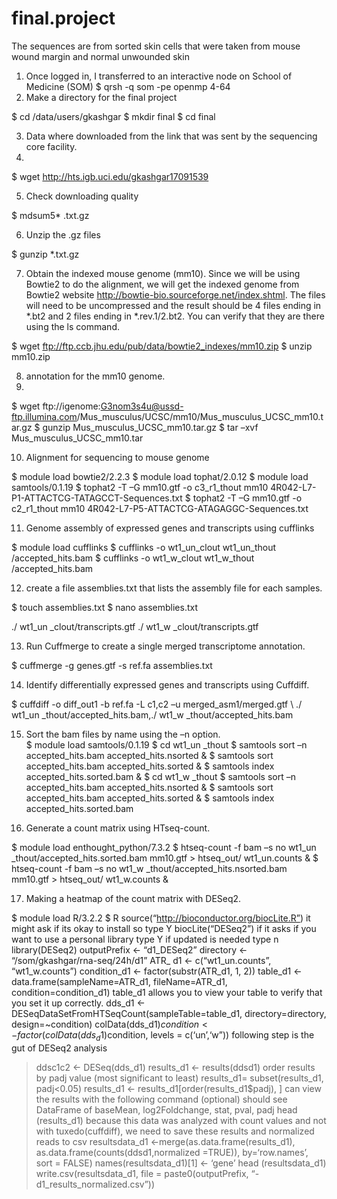 # final.project
The sequences are from sorted skin cells that were taken from mouse wound margin and normal unwounded skin 


1.	Once logged in, I transferred to an interactive node on School of Medicine (SOM)
$ qrsh -q som -pe openmp 4-64
2.	Make a directory for the final project

$ cd  /data/users/gkashgar
$ mkdir final 
$ cd final

3.	Data where downloaded  from the link that was sent by the sequencing core  facility. 
4.	
$ wget http://hts.igb.uci.edu/gkashgar17091539

5.	Check downloading quality 

$ mdsum5* .txt.gz

6.	Unzip the .gz files 

$ gunzip *.txt.gz

7.	Obtain the indexed mouse genome (mm10). Since we will be using Bowtie2 to do the alignment, we will get the indexed genome from Bowtie2 website http://bowtie-bio.sourceforge.net/index.shtml. The files will need to be uncompressed and the result should be 4 files ending in *.bt2 and 2 files ending in *.rev.1/2.bt2. You can verify that they are there using the ls command.

$ wget ftp://ftp.ccb.jhu.edu/pub/data/bowtie2_indexes/mm10.zip
$ unzip mm10.zip

8.	annotation for the mm10 genome. 
9.	
$ wget ftp://igenome:G3nom3s4u@ussd-ftp.illumina.com/Mus_musculus/UCSC/mm10/Mus_musculus_UCSC_mm10.tar.gz
$ gunzip Mus_musculus_UCSC_mm10.tar.gz
$ tar –xvf Mus_musculus_UCSC_mm10.tar

10.	Alignment for sequencing to mouse genome 

$ module load bowtie2/2.2.3
$ module load tophat/2.0.12
$ module load samtools/0.1.19
$ tophat2 -T –G mm10.gtf -o c3_r1_thout mm10  4R042-L7-P1-ATTACTCG-TATAGCCT-Sequences.txt 
$ tophat2 -T –G mm10.gtf -o c2_r1_thout mm10 4R042-L7-P5-ATTACTCG-ATAGAGGC-Sequences.txt

11.	Genome assembly of expressed genes and transcripts using cufflinks 

$ module load cufflinks
$ cufflinks -o wt1_un_clout  wt1_un_thout /accepted_hits.bam
$ cufflinks -o wt1_w_clout  wt1_w_thout /accepted_hits.bam

12.	create a file assemblies.txt that lists the assembly file for each samples. 

$ touch assemblies.txt
$ nano assemblies.txt

./ wt1_un _clout/transcripts.gtf
./ wt1_w _clout/transcripts.gtf

13.	Run Cuffmerge to create a single merged transcriptome annotation.

$ cuffmerge -g genes.gtf -s ref.fa assemblies.txt

14.	Identify differentially expressed genes and transcripts using Cuffdiff. 

$ cuffdiff -o diff_out1 -b ref.fa -L c1,c2 –u merged_asm1/merged.gtf \ ./ wt1_un _thout/accepted_hits.bam,./ wt1_w _thout/accepted_hits.bam 


15.	Sort the bam files by name using the –n option.  
$ module load samtools/0.1.19
$ cd wt1_un _thout
$ samtools sort –n accepted_hits.bam accepted_hits.nsorted &
$ samtools sort accepted_hits.bam accepted_hits.sorted &
$ samtools index accepted_hits.sorted.bam &
$ cd wt1_w _thout
$ samtools sort –n accepted_hits.bam accepted_hits.nsorted &
$ samtools sort accepted_hits.bam accepted_hits.sorted &
$ samtools index accepted_hits.sorted.bam

16.	Generate a count matrix using HTseq-count.

$ module load enthought_python/7.3.2
$ htseq-count -f bam –s no wt1_un _thout/accepted_hits.sorted.bam mm10.gtf > htseq_out/ wt1_un.counts &
$ htseq-count -f bam –s no wt1_w _thout/accepted_hits.nsorted.bam mm10.gtf > htseq_out/ wt1_w.counts &

17.	Making a heatmap of the count matrix with DESeq2.

$ module load R/3.2.2
   $ R
   source(“http://bioconductor.org/biocLite.R”)
  it might ask if its okay to install so type Y
  biocLite(“DESeq2”)
  if it asks if you want to use a personal library type Y
  if updated is needed type n
   library(DESeq2)
   outputPrefix <- “d1_DESeq2”
   directory <- “/som/gkashgar/rna-seq/24h/d1”
   ATR_ d1 <- c(“wt1_un.counts”, “wt1_w.counts”)
  condition_d1 <- factor(substr(ATR_d1, 1, 2))
   table_d1 <- data.frame(sampleName=ATR_d1, fileName=ATR_d1, condition=condition_d1)
   table_d1
   allows you to view your table to verify that you set it up correctly.
   dds_d1 <- DESeqDataSetFromHTSeqCount(sampleTable=table_d1, directory=directory, design=~condition)
  colData(dds_d1)$condition <- factor(colData(dds_d1)$condition, levels = c(‘un’,‘w”))
 following step is the gut of DESeq2 analysis
  >ddsc1c2 <- DESeq(dds_d1)
   results_d1 <- results(ddsd1)
  order results by padj value (most significant to least)
   results_d1= subset(results_d1, padj<0.05)
   results_d1 <- results_d1[order(results_d1$padj), ]
 can view the results with the following command (optional)
  should see DataFrame of baseMean, log2Foldchange, stat, pval, padj
   head (results_d1)
 because this data was analyzed with count values and not with tuxedo(cuffdiff), we need to save these results and normalized reads to csv
  resultsdata_d1 <-merge(as.data.frame(results_d1), as.data.frame(counts(ddsd1,normalized =TRUE)), by=‘row.names’, sort = FALSE)
   names(resultsdata_d1)[1] <- ‘gene’
   head (resultsdata_d1)
   write.csv(resultsdata_d1, file = paste0(outputPrefix, “-d1_results_normalized.csv”))



